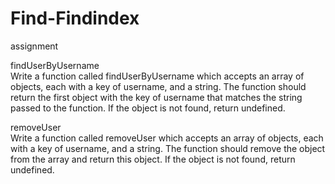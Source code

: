 # Find-Findindex <br>
assignment<br>


findUserByUsername<br>
Write a function called findUserByUsername which accepts an array of objects, each with a key of username, and a string. The function should return the first object with the key of username that matches the string passed to the function. If the object is not found, return undefined.<br>

removeUser<br>
Write a function called removeUser which accepts an array of objects, each with a key of username, and a string. The function should remove the object from the array and return this object. If the object is not found, return undefined.<br>

